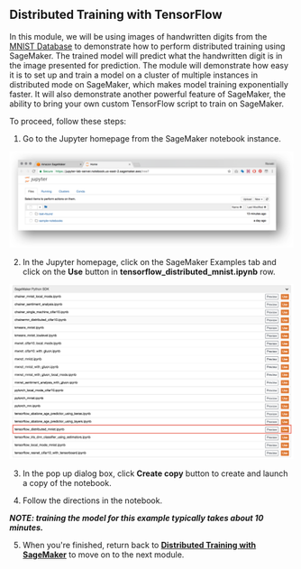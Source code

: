 ## Distributed Training with TensorFlow 


In this module, we will be using images of handwritten digits from the [MNIST Database](http://yann.lecun.com/exdb/mnist/) to demonstrate how to perform distributed training using SageMaker. The trained model will predict what the handwritten digit is in the image presented for prediction. The module will demonstrate how easy it is to set up and train a model on a cluster of multiple instances in distributed mode on SageMaker, which makes model training exponentially faster. It will also demonstrate another powerful feature of SageMaker, the ability to bring your own custom TensorFlow script to train on SageMaker.   

To proceed, follow these steps:

1. Go to the Jupyter homepage from the SageMaker notebook instance.

![Jupyter](./images/jupyter-homepage.png)

2. In the Jupyter homepage, click on the SageMaker Examples tab and click on the **Use** button in **tensorflow_distributed_mnist.ipynb** row.

![tfdistributed](./images/tf-distributed-use.png)

3. In the pop up dialog box, click **Create copy** button to create and launch a copy of the notebook.

4. Follow the directions in the notebook.

***NOTE:  training the model for this example typically takes about 10 minutes.***

5. When you're finished, return back to [**Distributed Training with SageMaker**](../Distributed) to move on to the next module.
